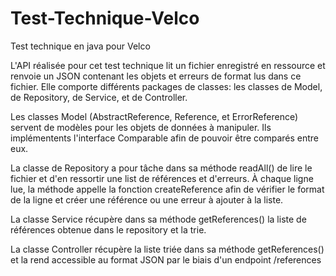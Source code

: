 # Test-Technique-Velco
Test technique en java pour Velco

L'API réalisée pour cet test technique lit un fichier enregistré en ressource et renvoie un JSON contenant les objets et erreurs de format
lus dans ce fichier.
Elle comporte différents packages de classes: les classes de Model, de Repository, de Service, et de Controller.

Les classes Model (AbstractReference, Reference, et ErrorReference) servent de modèles pour les objets de données à manipuler. Ils implémentents
l'interface Comparable afin de pouvoir être comparés entre eux.

La classe de Repository a pour tâche dans sa méthode readAll() de lire le fichier et d'en ressortir une list de références et d'erreurs.
À chaque ligne lue, la méthode appelle la fonction createReference afin de vérifier le format de la ligne et créer une référence ou une erreur à
ajouter à la liste.

La classe Service récupère dans sa méthode getReferences() la liste de références obtenue dans le repository et la trie.

La classe Controller récupère la liste triée dans sa méthode getReferences() et la rend accessible au format JSON par le biais d'un endpoint /references